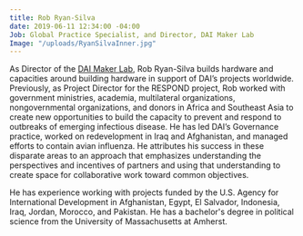```yaml
---
title: Rob Ryan-Silva
date: 2019-06-11 12:34:00 -04:00
Job: Global Practice Specialist, and Director, DAI Maker Lab
Image: "/uploads/RyanSilvaInner.jpg"
---
```


As Director of the [DAI Maker Lab](https://www.dai.com/our-work/solutions/dai-maker-lab), Rob Ryan-Silva builds hardware and capacities around building hardware in support of DAI’s projects worldwide. Previously, as Project Director for the RESPOND project, Rob worked with government ministries, academia, multilateral organizations, nongovernmental organizations, and donors in Africa and Southeast Asia to create new opportunities to build the capacity to prevent and respond to outbreaks of emerging infectious disease. He has led DAI’s Governance practice, worked on redevelopment in Iraq and Afghanistan, and managed efforts to contain avian influenza. He attributes his success in these disparate areas to an approach that emphasizes understanding the perspectives and incentives of partners and using that understanding to create space for collaborative work toward common objectives.

He has experience working with projects funded by the U.S. Agency for International Development in Afghanistan, Egypt, El Salvador, Indonesia, Iraq, Jordan, Morocco, and Pakistan. He has a bachelor's degree in political science from the University of Massachusetts at Amherst. 